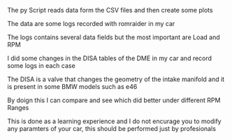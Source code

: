 The py Script reads data form the CSV files and then create some plots

The data are some logs recorded with romraider in my car

The logs contains several data fields but the most important are Load and RPM

I did some changes in the DISA tables of the DME in my car and record some logs in each case

The DISA is a valve that changes the geometry of the intake manifold and it is present in some BMW models such as e46

By doign this I can compare and see which did better under different RPM Ranges

This is done as a learning experience and I do not encurage you to modify any paramters of your car, this should be performed just by profesionals

